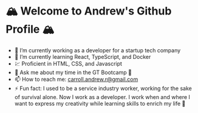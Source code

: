 #  🏔 Welcome to Andrew's Github Profile  🏔


- 🔭 I’m currently working as a developer for a startup tech company  
- 🌱 I’m currently learning React, TypeScript, and Docker
- 💹 Proficient in HTML, CSS, and Javascript  
- 💬 Ask me about my time in the GT Bootcamp 🥾
- 📫 How to reach me: carroll.andrew.r@gmail.com  
- ⚡ Fun fact: I used to be a service industry worker, working for the sake of survival alone. Now I work as a developer. I work when and where I want to express my creativity while learning skills to enrich my life 🥰  
